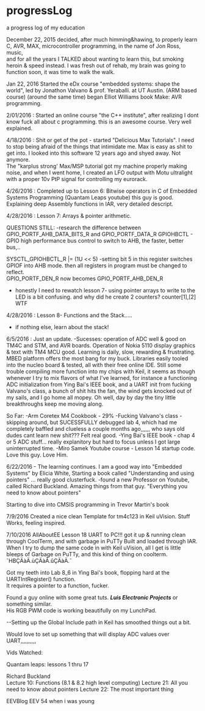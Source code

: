 # progressLog
a progress log of my education

December 22, 2015
decided, after much himming&hawing, to properly learn C, AVR, MAX, microcontroller programming, in the name of Jon Ross, music,  
and for all the years I TALKED about wanting to learn this, but smoking heroin & speed instead.  I was fresh out of rehab, 
my brain was going to function soon, it was time to walk the walk. 

Jan 22, 2016
Started the eDx course "embedded systems: shape the world", led by Jonathon Valvano & prof. Yeraballi. at UT Austin. (ARM based course)
(around the same time)  began Elliot Williams book  Make: AVR programming.

2/01/2016 : Started an online course "the C++ institute", after realizing I dont know fuck all about c programming.  this is 
  an awesome course.   Very well explained. 

4/18/2016 : Shit or get of the pot - started "Delicious Max Tutorials". I need to stop being afraid of the things that intimidate me. 
  Max is easy as shit to get into.  I looked into this software 12 years ago and shyed away.  Not anymore.  
  The "karplus strong' Max/MSP tutorial got my machine properly making noise, 
  and when I went home, I created an LFO output with Motu ultralight with a proper 10v PtP signal for controlling my eurorack. 

4/26/2016 : Completed up to Lesson 6: Bitwise operators in C of Embedded Systems Programming (Quantam Leaps youtube)
  this guy is good. Explaining deep Assembly functions in IAR, very detailed descript. 
  
4/28/2016 : Lesson 7: Arrays & pointer arithmetic.

QUESTIONS STILL:
-research the difference between GPIO_PORTF_AHB_DATA_BITS_R and GPIO_PORTF_DATA_R
GPIOHBCTL - GPIO high performance bus control
to switch to AHB, the faster, better bus,..

SYSCTL_GPIOHBCTL_R |= (1U << 5)
-setting bit 5 in this register switches GPIOF into AHB mode. 
then all registers in program must be changed to reflect.  
GPIO_PORTF_DEN_R
now becomes 
GPIO_PORTF_AHB_DEN_R

- honestly I need to rewatch lesson 7- using pointer arrays to write to the LED is a bit confusing. 
and why did he create 2 counters?     counter[1],[2] WTF

4/28/2016 : Lesson 8- Functions and the Stack.....
- if nothing else,   learn about the stack!

6/5/2016 : 
Just an update.
-Sucesses:  operation of ADC well & good on TM4C and STM, and AVR boards. Operation of Nokia 5110 display graphics & text with TM4 MCU good. Learning is daily, slow, rewarding & frustrating. 
MBED platform offers the most bang for my buck.   Libraries easily tooled into the nucleo board & tested, all with their free online IDE.
Still some trouble compiling more function into my chips with Keil,  it seems as though whenever I try to mix flavors of what I've learned, for instance a functioning ADC initialization from Ying Bai's IEEE book, and a UART init from fucking Valvano's class, 
a bunch of shit hits the fan, the wind gets knocked out of my sails, and I go home all mopey.  Oh well, day by day the tiny little breakthroughs keep me moving along. 

So Far:
-Arm Coretex M4 Cookbook - 29%
-Fucking Valvano's class - skipping around, but SUCESSFULLY debugged lab 4, which had me completely baffled and clueless a couple months
ago,,,,,, who says old dudes cant learn new shit???  Felt real good.
-Ying Bai's IEEE book - chap 4 or 5 ADC stuff... really explanitory but hard to focus unless I got large uninterrupted time.
-Miro Samek Youtube course - Lesson 14 startup code. Love this guy. Love Him. 

6/22/2016 -  The learning continues.  I am a good way into "Embedded Systems" by Elicia White, 
    Starting a book called "Understanding and using pointers" ...  really good clusterfuck.
-found a new Professor on Youtube,  called 
Richard Buckland.       Amazing things from that guy. 
"Everything you need to know about pointers"  

Starting to dive into CMSIS programming in Trevor Martin's book

7/9/2016
Created a nice clean Template for tm4c123 in Keil uVision.  Stuff Works,  feeling inspired.

7/10/2016
AllAboutEE Lesson 18 UART to PC!!!   got it up & running clean through CoolTerm, and with garbage in PuTTy
Built and loaded through IAR.     When I try to dump the same code in with Keil uVision,   all I get is little 
bleeps of Garbage on PuTTy, and  this kind of thing on coolterm.  
ˇHBÇÄàÄ.ùÇÄàÅ.ûÇÄàÄ.ˇ

Got my teeth into Lab 8_6 in Ying Bai's book,  flopping hard at the 
             UARTIntRegister()  function.     
             It requires a pointer to a function, fucker. 
             


Found a guy online with some great tuts. 
***Luis Electronic Projects***
or something similar.   
His RGB PWM code is working beautifully on my LunchPad.   

--Setting up the Global Include path in Keil has smoothed things out a bit.


Would love to set up something that will display ADC values over UART,,,,,,,,,,






Vids Watched:

Quantam leaps:
lessons 1 thru 17


Richard Buckland  
Lecture 10:  Functions
(8.1 & 8.2 high level computing)
Lecture 21:  All you need to know about pointers
Lecture 22:  The most important thing


EEVBlog
EEV 54 when i was young














